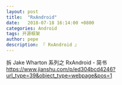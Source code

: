 ```yaml
---
layout: post
title:  "RxAndroid"
date:   2018-07-18 16:14:00 +0800
categories: Android
tags: 开源框架
author: pepe
description: 『 RxAndroid 』
---
```


拆 Jake Wharton 系列之 RxAndroid - 简书
https://www.jianshu.com/p/ed304bcd4246?url_type=39&object_type=webpage&pos=1



